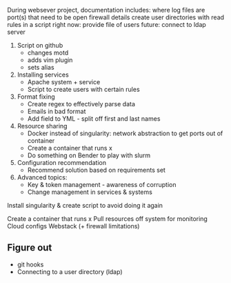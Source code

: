 During websever project, documentation includes: 
where log files are
port(s) that need to be open
firewall details
create user directories with read rules in a script
    right now: provide file of users
    future: connect to ldap server
1. Script on github
    * changes motd 
    * adds vim plugin
    * sets alias
2. Installing services
    * Apache system + service
    * Script to create users with certain rules
3. Format fixing
    * Create regex to effectively parse data
    * Emails in bad format
    * Add field to YML - split off first and last names
4. Resource sharing
    * Docker instead of singularity: network abstraction to get ports out of container
    * Create a container that runs x
    * Do something on Bender to play with slurm
5. Configuration recommendation
    * Recommend solution based on requirements set
6. Advanced topics:
    * Key & token management - awareness of corruption
    * Change management in services & systems


Install singularity & create script to avoid doing it again

Create a container that runs x
Pull resources off system for monitoring
Cloud configs
Webstack (+ firewall limitations)

## Figure out
 * git hooks
 * Connecting to a user directory (ldap)

